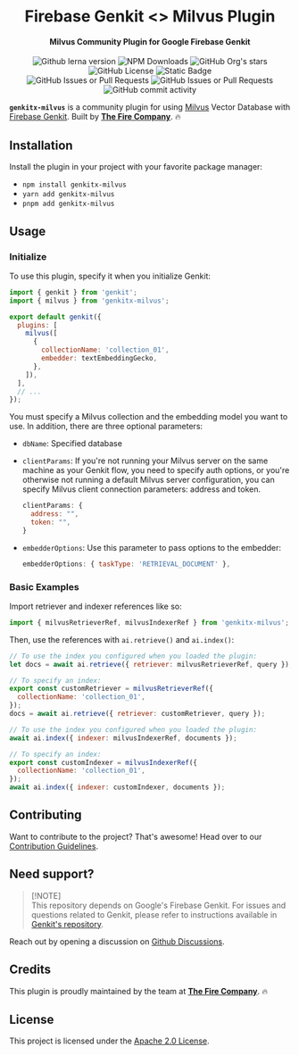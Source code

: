 <h1 align="center">Firebase Genkit <> Milvus Plugin</h1>

<h4 align="center">Milvus Community Plugin for Google Firebase Genkit</h4>

<div align="center">
   <img alt="Github lerna version" src="https://img.shields.io/github/lerna-json/v/TheFireCo/genkit-plugins?label=version">
   <img alt="NPM Downloads" src="https://img.shields.io/npm/dw/genkitx-groq">
   <img alt="GitHub Org's stars" src="https://img.shields.io/github/stars/TheFireCo?style=social">
   <img alt="GitHub License" src="https://img.shields.io/github/license/TheFireCo/genkit-plugins">
   <img alt="Static Badge" src="https://img.shields.io/badge/yes-a?label=maintained">
</div>

<div align="center">
   <img alt="GitHub Issues or Pull Requests" src="https://img.shields.io/github/issues/TheFireCo/genkit-plugins?color=blue">
   <img alt="GitHub Issues or Pull Requests" src="https://img.shields.io/github/issues-pr/TheFireCo/genkit-plugins?color=blue">
   <img alt="GitHub commit activity" src="https://img.shields.io/github/commit-activity/m/TheFireCo/genkit-plugins">
</div>

**`genkitx-milvus`** is a community plugin for using [Milvus](https://milvus.io/) Vector Database with
[Firebase Genkit](https://github.com/firebase/genkit). Built by [**The Fire Company**](https://github.com/TheFireCo). 🔥

## Installation

Install the plugin in your project with your favorite package manager:

- `npm install genkitx-milvus`
- `yarn add genkitx-milvus`
- `pnpm add genkitx-milvus`

## Usage

### Initialize

To use this plugin, specify it when you initialize Genkit:

```js
import { genkit } from 'genkit';
import { milvus } from 'genkitx-milvus';

export default genkit({
  plugins: [
    milvus([
      {
        collectionName: 'collection_01',
        embedder: textEmbeddingGecko,
      },
    ]),
  ],
  // ...
});
```

You must specify a Milvus collection and the embedding model you want to use. In
addition, there are three optional parameters:

- `dbName`: Specified database

- `clientParams`: If you're not running your Milvus server on the same machine
  as your Genkit flow, you need to specify auth options, or you're otherwise not
  running a default Milvus server configuration, you can specify Milvus client connection parameters: address and token.

  ```js
  clientParams: {
    address: "",
    token: "",
  }
  ```

- `embedderOptions`: Use this parameter to pass options to the embedder:

  ```js
  embedderOptions: { taskType: 'RETRIEVAL_DOCUMENT' },
  ```

### Basic Examples

Import retriever and indexer references like so:

```js
import { milvusRetrieverRef, milvusIndexerRef } from 'genkitx-milvus';
```

Then, use the references with `ai.retrieve()` and `ai.index()`:

```js
// To use the index you configured when you loaded the plugin:
let docs = await ai.retrieve({ retriever: milvusRetrieverRef, query });

// To specify an index:
export const customRetriever = milvusRetrieverRef({
  collectionName: 'collection_01',
});
docs = await ai.retrieve({ retriever: customRetriever, query });
```

```js
// To use the index you configured when you loaded the plugin:
await ai.index({ indexer: milvusIndexerRef, documents });

// To specify an index:
export const customIndexer = milvusIndexerRef({
  collectionName: 'collection_01',
});
await ai.index({ indexer: customIndexer, documents });
```

## Contributing

Want to contribute to the project? That's awesome! Head over to our [Contribution Guidelines](https://github.com/TheFireCo/genkit-plugins/blob/main/CONTRIBUTING.md).

## Need support?

> \[!NOTE\]\
> This repository depends on Google's Firebase Genkit. For issues and questions related to Genkit, please refer to instructions available in [Genkit's repository](https://github.com/firebase/genkit).

Reach out by opening a discussion on [Github Discussions](https://github.com/TheFireCo/genkit-plugins/discussions).

## Credits

This plugin is proudly maintained by the team at [**The Fire Company**](https://github.com/TheFireCo). 🔥

## License

This project is licensed under the [Apache 2.0 License](https://github.com/TheFireCo/genkit-plugins/blob/main/LICENSE).
